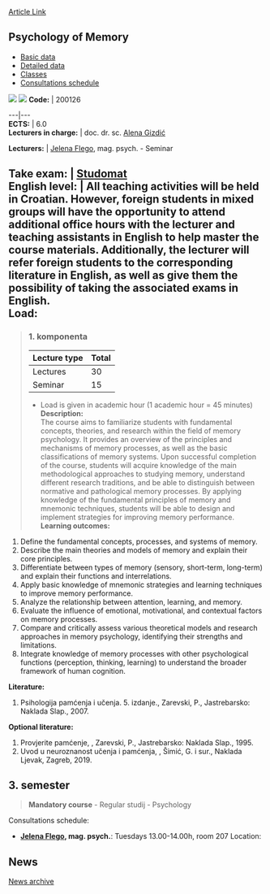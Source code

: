 [Article Link](https://www.fhs.hr/en/course/pom_c)

## Psychology of Memory
  * [Basic data](https://www.fhs.hr/en/course/pom_c#v1id-523820_226079_1_0 "Basic data")
  * [Detailed data](https://www.fhs.hr/en/course/pom_c#v1id-523820_226079_1_1 "Detailed data")
  * [Classes](https://www.fhs.hr/en/course/pom_c#v1id-523820_226079_1_2 "Classes")
  * [Consultations schedule](https://www.fhs.hr/en/course/pom_c#v1id-523820_226079_1_3 "Consultations schedule")


[![](https://www.fhs.hr/img/flags/gif/hr.gif)](https://www.fhs.hr/predmet/psipam_a) [![](https://www.fhs.hr/img/flags/gif/gb.gif)](https://www.fhs.hr/en/course/pom_c)
**Code:** |  200126  
  
---|---  
**ECTS:** |  6.0   
**Lecturers in charge:** |  doc. dr. sc. [Alena Gizdić](https://www.fhs.hr/staff/alena.gizdic)   
  
**Lecturers:** |  [Jelena Flego](https://www.fhs.hr/djelatnik/jelena.flego), mag. psych. - Seminar  
  
**Take exam:** |  [Studomat](http://www.isvu.hr/studomat)  
**English level:** |  All teaching activities will be held in Croatian. However, foreign students in mixed groups will have the opportunity to attend additional office hours with the lecturer and teaching assistants in English to help master the course materials. Additionally, the lecturer will refer foreign students to the corresponding literature in English, as well as give them the possibility of taking the associated exams in English.   
**Load:**  
---  
> ### 1. komponenta
> | Lecture type | Total  
> ---|---  
> Lectures | 30  
> Seminar | 15  
> * Load is given in academic hour (1 academic hour = 45 minutes)   
**Description:**  
> The course aims to familiarize students with fundamental concepts, theories, and research within the field of memory psychology. It provides an overview of the principles and mechanisms of memory processes, as well as the basic classifications of memory systems. Upon successful completion of the course, students will acquire knowledge of the main methodological approaches to studying memory, understand different research traditions, and be able to distinguish between normative and pathological memory processes. By applying knowledge of the fundamental principles of memory and mnemonic techniques, students will be able to design and implement strategies for improving memory performance.  
**Learning outcomes:**  
  1. Define the fundamental concepts, processes, and systems of memory.
  2. Describe the main theories and models of memory and explain their core principles.
  3. Differentiate between types of memory (sensory, short-term, long-term) and explain their functions and interrelations.
  4. Apply basic knowledge of mnemonic strategies and learning techniques to improve memory performance.
  5. Analyze the relationship between attention, learning, and memory.
  6. Evaluate the influence of emotional, motivational, and contextual factors on memory processes.
  7. Compare and critically assess various theoretical models and research approaches in memory psychology, identifying their strengths and limitations.
  8. Integrate knowledge of memory processes with other psychological functions (perception, thinking, learning) to understand the broader framework of human cognition.

  
**Literature:**  
  1. Psihologija pamćenja i učenja. 5. izdanje., Zarevski, P., Jastrebarsko: Naklada Slap., 2007. 

  
**Optional literature:**  
  1. Provjerite pamćenje, , Zarevski, P., Jastrebarsko: Naklada Slap., 1995.
  2. Uvod u neuroznanost učenja i pamćenja, , Šimić, G. i sur., Naklada Ljevak, Zagreb, 2019.

  
**3. semester**  
---  
> **Mandatory course** - Regular studij - Psychology  
>   
Consultations schedule: 
  * **[Jelena Flego](https://www.fhs.hr/djelatnik/jelena.flego), mag. psych.**: 
Tuesdays 13.00-14.00h, room 207
Location: 


## News
[News archive](https://www.fhs.hr/en/course/pom_c?@=2184g#news_115650 "News archive")
